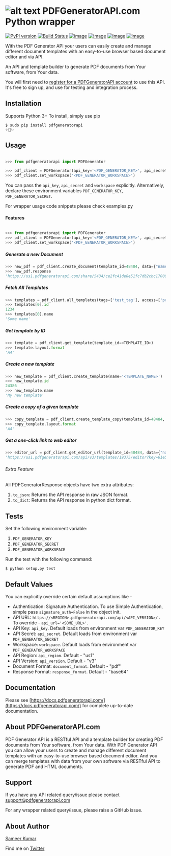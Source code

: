 [logo]: https://logo.clearbit.com/pdfgeneratorapi.com/ "PDFGeneratorAPI.com Python Wrapper Logo"

![alt text][logo] PDFGeneratorAPI.com Python wrapper
==================================================== 

[![PyPI version](https://badge.fury.io/py/pdfgeneratorapi.svg)](https://badge.fury.io/py/pdfgeneratorapi)
[![Build Status](https://travis-ci.org/sameerkumar18/pdfgeneratorapi-python.svg?branch=master)](https://travis-ci.org/sameerkumar18/pdfgeneratorapi-python)
[![image](https://img.shields.io/pypi/v/pdfgeneratorapi.svg)](https://pypi.org/project/pdfgeneratorapi/)
[![image](https://img.shields.io/pypi/l/pdfgeneratorapi.svg)](https://pypi.org/project/pdfgeneratorapi/)
[![image](https://img.shields.io/badge/Say%20Thanks-!-1EAEDB.svg)](https://saythanks.io/to/sameerkumar18)
[![image](https://img.shields.io/badge/Paypal-Donate-blue.svg)](https://www.paypal.me/sameerkumar18)

With the PDF Generator API your users can easily create and manage different document templates with an easy-to-use browser based document editor and via API.

An API and template builder to generate PDF documents from Your software, from Your data.

You will first need to [register for a PDFGeneratorAPI account](https://pdfgeneratorapi.com/signup) to use this API. It's free to sign up, and use for testing and integration process.


Installation
------------

Supports Python 3+
To install, simply use pip
```
$ sudo pip install pdfgeneratorapi
✨🍰✨
```

Usage
-----

```python

>>> from pdfgeneratorapi import PDFGenerator

>>> pdf_client = PDFGenerator(api_key='<PDF_GENERATOR_KEY>', api_secret='<PDF_GENERATOR_SECRET>')
>>> pdf_client.set_workspace('<PDF_GENERATOR_WORKSPACE>')
```


You can pass the `api_key`, `api_secret` and `workspace` explicitly. Alternatively, declare these environment variables `PDF_GENERATOR_KEY`, `PDF_GENERATOR_SECRET`.

For wrapper usage code snippets please check examples.py

#### Features


```python

>>> from pdfgeneratorapi import PDFGenerator
>>> pdf_client = PDFGenerator(api_key='<PDF_GENERATOR_KEY>', api_secret='<PDF_GENERATOR_SECRET>')
>>> pdf_client.set_workspace('<PDF_GENERATOR_WORKSPACE>')
```

##### Generate a new Document
```python
>>> new_pdf = pdf_client.create_document(template_id=48484, data={"name": "Sameer Kumar"}, document_format="pdf", response_format="url")
>>> new_pdf.response
'https://us1.pdfgeneratorapi.com/share/5434/ce2fc41de8e51fc7db2cbc1700075a92'
```
##### Fetch All Templates
```python
>>> templates = pdf_client.all_templates(tags=['test_tag'], access=['private'])
>>> templates[0].id
1234
>>> templates[0].name
'Some name'
```
##### Get template by ID
```python
>>> template = pdf_client.get_template(template_id=<TEMPLATE_ID>)
>>> template.layout.format
'A4'
```
##### Create a new template
```python
>>> new_template = pdf_client.create_template(name='<TEMPLATE_NAME>')
>>> new_template.id
24386
>>> new_template.name
'My new template'
```
##### Create a copy of a given template
```python
>>> copy_template = pdf_client.create_template_copy(template_id=48484, name="Copied template")
>>> copy_template.layout.format
'A4'
```
##### Get a one-click link to  web editor
```python
>>> editor_url = pdf_client.get_editor_url(template_id=48484, data={"name": "Sameer"})
'https://us1.pdfgeneratorapi.com/api/v3/templates/19375/editor?key=61e5f04ca1794253ed17e6bb986c1702&workspace=demo.example@actualreports.com&signature=75d7c8fb0c06942da2bf76422f1a79eb72cada6d7ab07f7a7d0eaf8d510897d9&data=https://myawesomeapp.com/data/9129381823.json'
```

###### Extra Feature
All PDFGeneratorResponse objects have two extra attributes:
1) `to_json`: Returns the API response in raw JSON format.
2) `to_dict`: Returns the API response in python dict format.

Tests
-----
Set the following environment variable:
1. `PDF_GENERATOR_KEY`
2. `PDF_GENERATOR_SECRET`
3. `PDF_GENERATOR_WORKSPACE`

Run the test with the following command:

```
$ python setup.py test
```

## Default Values

You can explicitly override certain default assumptions like - 
- Authentication: Signature Authentication. To use Simple Authentication, simple pass `signature_auth=False` in the object init.
- API URL: `https://<REGION>.pdfgeneratorapi.com/api/<API_VERSION>/` . To override - `api_url='<SOME_URL>'`.
- API Key: `api_key`. Default loads from environment var `PDF_GENERATOR_KEY`
- API Secret: `api_secret`. Default loads from environment var `PDF_GENERATOR_SECRET`
- Workspace: `workspace`. Default loads from environment var `PDF_GENERATOR_WORKSPACE`
- API Region: `api_region`. Default - "us1"
- API Version: `api_version`. Default - "v3"
- Document Format: `document_format`. Default - "pdf"
- Response Format: `response_format`. Default - "base64"

## Documentation

Please see [https://docs.pdfgeneratorapi.com/](https://docs.pdfgeneratorapi.com/) for complete up-to-date documentation.

## About PDFGeneratorAPI.com

PDF Generator API is a RESTful API and a template builder for creating PDF documents from Your software, from Your data. With PDF Generator API you can allow your users to create and manage different document templates with an easy-to-use browser based document editor. And you can merge templates with data from your own software via RESTful API to generate PDF and HTML documents.

## Support
If you have any API related query/issue please contact support@pdfgeneratorapi.com

For any wrapper related query/issue, please raise a GitHub issue.
## About Author
[Sameer Kumar](https://www.sameerkumar.website/)

Find me on [Twitter](https://twitter.com/sameer_kumar018)
